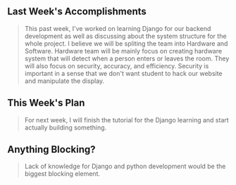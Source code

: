 ## Last Week's Accomplishments

> This past week, I've worked on learning Django for our backend development as well as discussing about the system structure for the whole project. I believe we will be spliting the team into Hardware and Software. Hardware team will be mainly focus on creating hardware system that will detect when a person enters or leaves the room. They will also focus on security, accuracy, and efficiency. Security is important in a sense that we don't want student to hack our website and manipulate the display.

## This Week's Plan

> For next week, I will finish the tutorial for the Django learning and start actually building something.

## Anything Blocking?

> Lack of knowledge for Django and python development would be the biggest blocking element.
